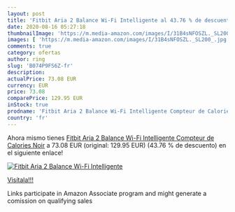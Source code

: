 ```yaml
---
layout: post
title: 'Fitbit Aria 2 Balance Wi-Fi Intelligente al 43.76 % de descuento'
date: 2020-08-16 05:27:18
thumbnailImage: 'https://m.media-amazon.com/images/I/31B4sNFOSZL._SL200_.jpg'
images: [ 'https://m.media-amazon.com/images/I/31B4sNFOSZL._SL200_.jpg' ]
comments: true
category: ofertas
author: ring
slug: 'B074P9FS6Z-fr'
description:
actualPrice: 73.08 EUR
currency: EUR
price: 73.08
comparePrice: 129.95 EUR
inStock: true
prodname: 'Fitbit Aria 2 Balance Wi-Fi Intelligente Compteur de Calories  Noir'
country: 'fr'
---
```


Ahora mismo tienes [Fitbit Aria 2 Balance Wi-Fi Intelligente Compteur de Calories  Noir](https://www.amazon.fr/dp/B074P9FS6Z/?tag=tolees0d-21) a 73.08 EUR (original: 129.95 EUR) (43.76 %  de descuento) en el siguiente enlace!

[![Fitbit Aria 2 Balance Wi-Fi Intelligente](https://m.media-amazon.com/images/I/31B4sNFOSZL._SL200_.jpg)](https://www.amazon.fr/dp/B074P9FS6Z/?tag=tolees0d-21)

[Visítala!!!](https://www.amazon.fr/dp/B074P9FS6Z/?tag=tolees0d-21)

Links participate in Amazon Associate program and might generate a comission on qualifying sales

